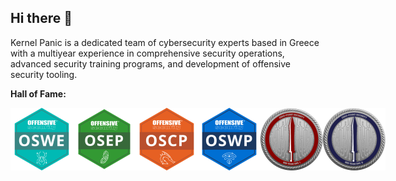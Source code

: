 ## Hi there 👋

Kernel Panic is a dedicated team of cybersecurity experts based in Greece with a multiyear experience in comprehensive security operations, advanced security training programs, and development of offensive security tooling.


<b>Hall of Fame:</b><br />

<div style="display: flex; justify-content: space-between;">
    <img src="/profile/Pictures/oswe-logo.png" alt="OSWE" width="100" height="100" />
    <img src="/profile/Pictures/osep-logo.png" alt="OSEP" width="100" height="100" />
    <img src="/profile/Pictures/oscp-logo.png" alt="OSCP" width="100" height="100" />
    <img src="/profile/Pictures/oswp-logo.png" alt="OSWP" width="100" height="100" />
    <img src="/profile/Pictures/crto-logo.png" alt="CRTO" width="100" height="100" />
    <img src="/profile/Pictures/crtl-logo.png" alt="CRTL" width="100" height="100" />
</div>


